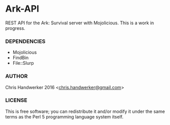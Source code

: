 Ark-API
=================

REST API for the Ark: Survival server with Mojolicious. This is a work in progress.

### DEPENDENCIES
* Mojolicious
* FindBin
* File::Slurp

### AUTHOR

Chris Handwerker 2016 <<chris.handwerker@gmail.com>>

### LICENSE

This is free software; you can redistribute it and/or modify it under
the same terms as the Perl 5 programming language system itself.
